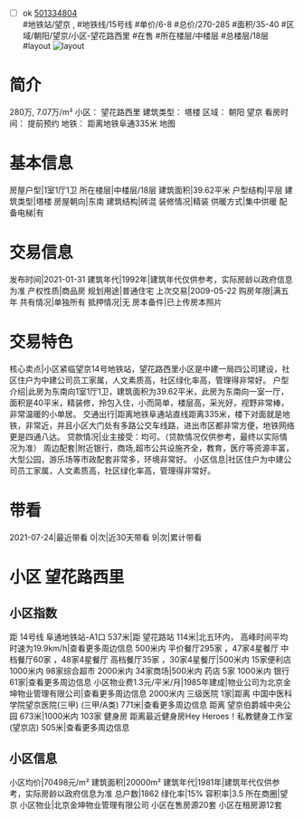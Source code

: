 - [ ] ok [501334804](https://bj.5i5j.com/ershoufang/501334804.html)  
 #地铁站/望京 ,  #地铁线/15号线
#单价/6-8 #总价/270-285 #面积/35-40   #区域/朝阳/望京/小区-望花路西里 #在售 #所在楼层/中楼层 #总楼层/18层 #layout 
![layout](http://image2a.5i5j.com/bdir/layout/231379.jpg_P5.jpg) 
# 简介 
 280万,  7.07万/m² 
小区： 望花路西里
建筑类型： 塔楼
区域： 朝阳 望京
看房时间： 提前预约
地铁： 距离地铁阜通335米 地图
# 基本信息 
 房屋户型|1室1厅1卫
所在楼层|中楼层/18层
建筑面积|39.62平米
户型结构|平层
建筑类型|塔楼
房屋朝向|东南
建筑结构|砖混
装修情况|精装
供暖方式|集中供暖
配备电梯|有
# 交易信息 
 发布时间|2021-01-31
建筑年代|1992年|建筑年代仅供参考，实际房龄以政府信息为准
产权性质|商品房
规划用途|普通住宅
上次交易|2009-05-22
购房年限|满五年
共有情况|单独所有
抵押情况|无
房本备件|已上传房本照片
# 交易特色 
 核心卖点|小区紧临望京14号地铁站，望花路西里小区是中建一局四公司建设，社区住户为中建公司员工家属，人文素质高，社区绿化率高，管理得非常好。
户型介绍|此房为东南向1室1厅1卫，建筑面积为39.62平米，此房为东南向一室一厅，面积是40平米，精装修，拎包入住，小而简单，楼层高，采光好，视野非常棒，非常温暖的小单居。
交通出行|距离地铁阜通站直线距离335米，楼下对面就是地铁，非常近，并且小区大门处有多路公交车线路，进出市区都非常方便，地铁网络更是四通八达。
贷款情况|业主接受：均可。（贷款情况仅供参考，最终以实际情况为准）
周边配套|附近银行，商场,超市公共设施齐全，教育，医疗等资源丰富，大型公园，游乐场等市政配套非常多，环境非常好。
小区信息|社区住户为中建公司员工家属，人文素质高，社区绿化率高，管理得非常好。
# 带看 
 2021-07-24|最近带看	 0|次|近30天带看	 9|次|累计带看
# 小区 望花路西里
## 小区指数 
 距 14号线 阜通地铁站-A1口 537米|距 望花路站 114米|北五环内， 高峰时间平均时速为19.9km/h|查看更多周边信息
500米内 平价餐厅295家 ，47家4星餐厅
中档餐厅60家 ，48家4星餐厅
高档餐厅35家 ，30家4星餐厅|500米内 15家便利店
1000米内 98家综合超市
2000米内 34家商场|500米内 药店 5家
1000米内 银行 61家|查看更多周边信息
小区物业费1.3元/平米/月|1985年建成|物业公司为北京金坤物业管理有限公司|查看更多周边信息
2000米内 三级医院 1家|距离 中国中医科学院望京医院(三甲) (三甲/A类) 771米|查看更多周边信息
距离 望京伯爵城中央公园 673米|1000米内 103家 健身房
距离最近健身房Hey Heroes！私教健身工作室(望京店) 505米|查看更多周边信息
## 小区信息 
 小区均价|70498元/m²
建筑面积|20000m²
建筑年代|1981年|建筑年代仅供参考，实际房龄以政府信息为准
总户数|1862
绿化率|15%
容积率|3.5
所在商圈|望京
小区物业|北京金坤物业管理有限公司
小区在售房源20套
小区在租房源12套
